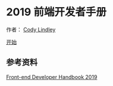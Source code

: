 # 2019 前端开发者手册

作者： [Cody Lindley](http://codylindley.com/)

[开始](chapter-0.md)

## 参考资料

[Front-end Developer Handbook 2019](https://frontendmasters.com/books/front-end-handbook/2019/)
